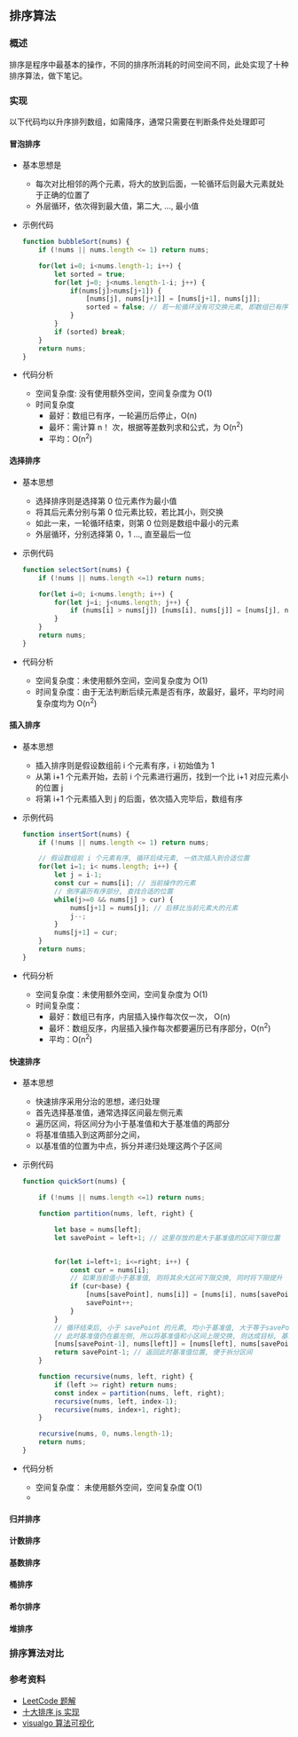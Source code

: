 ## 排序算法

### 概述
排序是程序中最基本的操作，不同的排序所消耗的时间空间不同，此处实现了十种排序算法，做下笔记。

### 实现
以下代码均以升序排列数组，如需降序，通常只需要在判断条件处处理即可

#### 冒泡排序

* 基本思想是 
	* 每次对比相邻的两个元素，将大的放到后面，一轮循环后则最大元素就处于正确的位置了
	* 外层循环，依次得到最大值，第二大, ..., 最小值
* 示例代码

	```js
	function bubbleSort(nums) {
		if (!nums || nums.length <= 1) return nums;
	
		for(let i=0; i<nums.length-1; i++) {
			let sorted = true; 
			for(let j=0; j<nums.length-1-i; j++) {
				if(nums[j]>nums[j+1]) {
					[nums[j], nums[j+1]] = [nums[j+1], nums[j]];
					sorted = false; // 若一轮循环没有可交换元素, 即数组已有序, 则不需要后续遍历了
				}
			}
			if (sorted) break;
		}
		return nums;
	}
	```
* 代码分析
	* 空间复杂度: 没有使用额外空间，空间复杂度为 O(1)
	* 时间复杂度
		* 最好：数组已有序，一轮遍历后停止，O(n)
		* 最坏：需计算 n！ 次，根据等差数列求和公式，为 O(n<sup>2</sup>)
		* 平均：O(n<sup>2</sup>)

#### 选择排序
* 基本思想
	* 选择排序则是选择第 0 位元素作为最小值
	* 将其后元素分别与第 0 位元素比较，若比其小，则交换
	* 如此一来，一轮循环结束，则第 0 位则是数组中最小的元素
	* 外层循环，分别选择第 0，1 ..., 直至最后一位
* 示例代码
	
	```js
	function selectSort(nums) {
		if (!nums || nums.length <=1) return nums;
	
		for(let i=0; i<nums.length; i++) {
			for(let j=i; j<nums.length; j++) {
				if (nums[i] > nums[j]) [nums[i], nums[j]] = [nums[j], nums[i]];
			}
		}
		return nums;
	}
	```
* 代码分析
	* 空间复杂度：未使用额外空间，空间复杂度为 O(1)
	* 时间复杂度：由于无法判断后续元素是否有序，故最好，最坏，平均时间复杂度均为 O(n<sup>2</sup>)

#### 插入排序
* 基本思想
	* 插入排序则是假设数组前 i 个元素有序，i 初始值为 1
	* 从第 i+1 个元素开始，去前 i 个元素进行遍历，找到一个比 i+1 对应元素小的位置 j
	* 将第 i+1 个元素插入到 j 的后面，依次插入完毕后，数组有序
* 示例代码

	```js
	function insertSort(nums) {
		if (!nums || nums.length <= 1) return nums;
	
		// 假设数组前 i 个元素有序, 循环后续元素, 一依次插入到合适位置
		for(let i=1; i< nums.length; i++) {
			let j = i-1;
			const cur = nums[i]; // 当前操作的元素
			// 倒序遍历有序部分, 查找合适的位置
			while(j>=0 && nums[j] > cur) {
				nums[j+1] = nums[j]; // 后移比当前元素大的元素
				j--;
			}
			nums[j+1] = cur;
		}
		return nums;
	}
	```
* 代码分析
	* 空间复杂度：未使用额外空间，空间复杂度为 O(1)
	* 时间复杂度：
		* 最好：数组已有序，内层插入操作每次仅一次， O(n)
		* 最坏：数组反序，内层插入操作每次都要遍历已有序部分，O(n<sup>2</sup>)
		* 平均：O(n<sup>2</sup>)

#### 快速排序
* 基本思想
	* 快速排序采用分治的思想，递归处理
	* 首先选择基准值，通常选择区间最左侧元素
	* 遍历区间，将区间分为小于基准值和大于基准值的两部分
	* 将基准值插入到这两部分之间，
	* 以基准值的位置为中点，拆分并递归处理这两个子区间
* 示例代码

	```js
	function quickSort(nums) {

		if (!nums || nums.length <=1) return nums;
	
		function partition(nums, left, right) {
	
			let base = nums[left];
			let savePoint = left+1; // 这里存放的是大于基准值的区间下限位置
	
	
			for(let i=left+1; i<=right; i++) {
				const cur = nums[i];
				// 如果当前值小于基准值, 则将其余大区间下限交换, 同时将下限提升
				if (cur<base) {
					[nums[savePoint], nums[i]] = [nums[i], nums[savePoint]];
					savePoint++;
				}
			}
			// 循环结束后, 小于 savePoint 的元素, 均小于基准值, 大于等于savePoint 的值, 均大于基准值
			// 此时基准值仍在最左侧, 所以将基准值和小区间上限交换, 则达成目标, 基准值左侧均小于基准值, 基准值右侧均大于基准值
			[nums[savePoint-1], nums[left]] = [nums[left], nums[savePoint-1]];
			return savePoint-1; // 返回此时基准值位置, 便于拆分区间
		}
	
		function recursive(nums, left, right) {
			if (left >= right) return nums;
			const index = partition(nums, left, right);
			recursive(nums, left, index-1);
			recursive(nums, index+1, right);
		}
	
		recursive(nums, 0, nums.length-1);
		return nums;
	}
	```
* 代码分析
	* 空间复杂度： 未使用额外空间，空间复杂度 O(1) 
	* 	

#### 归并排序

#### 计数排序

#### 基数排序

#### 桶排序

#### 希尔排序

#### 堆排序


### 排序算法对比


### 参考资料
* [LeetCode 题解](https://leetcode-cn.com/problems/sort-an-array/)
* [十大排序 js 实现](https://github.com/DangoSky/algorithm/tree/master/Algorithm-notes)
* [visualgo 算法可视化](https://visualgo.net/en/sorting)
